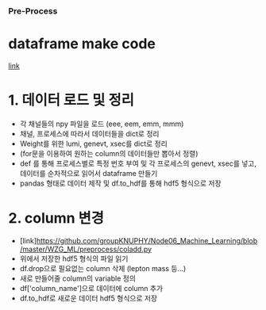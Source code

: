 ### Pre-Process ###

# dataframe make code
[link](https://github.com/groupKNUPHY/Node06_Machine_Learning/blob/master/WZG_ML/preprocess/binary_make.py)

# 1. 데이터 로드 및 정리
- 각 채널들의 npy 파일을 로드 (eee, eem, emm, mmm)
- 채널, 프로세스에 따라서 데이터들을 dict로 정리
- Weight를 위한 lumi, genevt, xsec를 dict로 정리
- (for문을 이용하여 원하는 column의 데이터들만 뽑아서 정렬)
- def 를 통해 프로세스별로 특정 번호 부여 및 각 프로세스의 genevt, xsec를 넣고, 데이터를 순차적으로 읽어서 dataframe 만들기
- pandas 형태로 데이터 제작 및 df.to_hdf를 통해 hdf5 형식으로 저장


# 2. column 변경
- [link]https://github.com/groupKNUPHY/Node06_Machine_Learning/blob/master/WZG_ML/preprocess/coladd.py
- 위에서 저장한 hdf5 형식의 파일 읽기
- df.drop으로 필요없는 column 삭제 (lepton mass 등...)
- 새로 만들어줄 column의 variable 정의
- df['column_name']으로 데이터에 column 추가
- df.to_hdf로 새로운 데이터 hdf5 형식으로 저장
 
